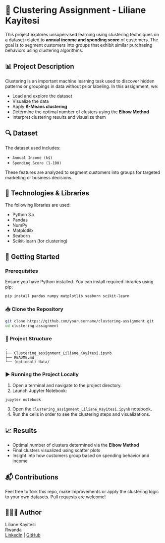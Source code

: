 
# 🧠 Clustering Assignment - Liliane Kayitesi

This project explores unsupervised learning using clustering techniques on a dataset related to **annual income and spending score** of customers. The goal is to segment customers into groups that exhibit similar purchasing behaviors using clustering algorithms.

## 📊 Project Description

Clustering is an important machine learning task used to discover hidden patterns or groupings in data without prior labeling. In this assignment, we:
- Load and explore the dataset
- Visualize the data
- Apply **K-Means clustering**
- Determine the optimal number of clusters using the **Elbow Method**
- Interpret clustering results and visualize them

## 🔍 Dataset

The dataset used includes:
- `Annual Income (k$)`
- `Spending Score (1-100)`

These features are analyzed to segment customers into groups for targeted marketing or business decisions.

## 🧰 Technologies & Libraries

The following libraries are used:
- Python 3.x
- Pandas
- NumPy
- Matplotlib
- Seaborn
- Scikit-learn (for clustering)

## 🚀 Getting Started

### Prerequisites

Ensure you have Python installed. You can install required libraries using pip:

```bash
pip install pandas numpy matplotlib seaborn scikit-learn
```

### 📥 Clone the Repository

```bash
git clone https://github.com/yourusername/clustering-assignment.git
cd clustering-assignment
```

### 📂 Project Structure

```
.
├── Clustering_assignment_Liliane_Kayitesi.ipynb
├── README.md
└── (optional) data/
```

### ▶️ Running the Project Locally

1. Open a terminal and navigate to the project directory.
2. Launch Jupyter Notebook:

```bash
jupyter notebook
```

3. Open the `Clustering_assignment_Liliane_Kayitesi.ipynb` notebook.
4. Run the cells in order to see the clustering steps and visualizations.

## 📈 Results

- Optimal number of clusters determined via the **Elbow Method**
- Final clusters visualized using scatter plots
- Insight into how customers group based on spending behavior and income

## 📬 Contributions

Feel free to fork this repo, make improvements or apply the clustering logic to your own datasets. Pull requests are welcome!

## 👩🏽‍💻 Author

Liliane Kayitesi  
Rwanda  
[LinkedIn](https://www.linkedin.com/) | [GitHub](https://github.com/)
